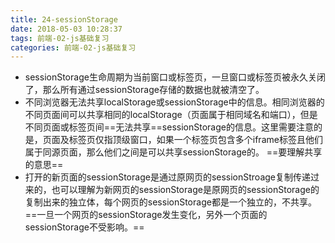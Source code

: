 ```yaml
---
title: 24-sessionStorage
date: 2018-05-03 10:28:37
tags: 前端-02-js基础复习
categories: 前端-02-js基础复习
---
```

- sessionStorage生命周期为当前窗口或标签页，一旦窗口或标签页被永久关闭了，那么所有通过sessionStorage存储的数据也就被清空了。
- 不同浏览器无法共享localStorage或sessionStorage中的信息。相同浏览器的不同页面间可以共享相同的localStorage（页面属于相同域名和端口），但是不同页面或标签页间==无法共享==sessionStorage的信息。这里需要注意的是，页面及标签页仅指顶级窗口，如果一个标签页包含多个iframe标签且他们属于同源页面，那么他们之间是可以共享sessionStorage的。 ==要理解共享的意思==
- 打开的新页面的sessionStorage是通过原网页的sessionStroage复制传递过来的，也可以理解为新网页的sessionStorage是原网页的sessionStorage的复制出来的独立体，每个网页的sessionStorage都是一个独立的，不共享。==一旦一个网页的sessionStorage发生变化，另外一个页面的sessionStorage不受影响。==